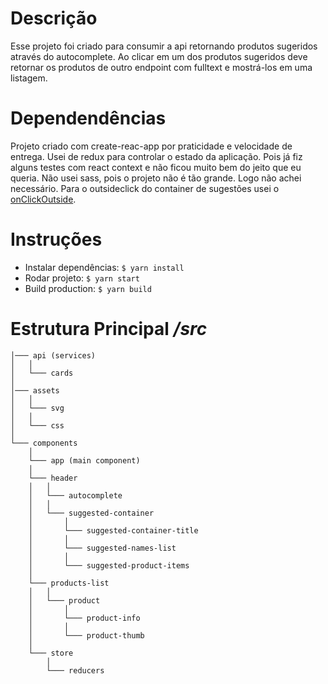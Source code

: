 # Descrição
Esse projeto foi criado para consumir a api retornando produtos sugeridos através do autocomplete.
Ao clicar em um dos produtos sugeridos deve retornar os produtos de outro endpoint com fulltext e mostrá-los em uma listagem.

# Dependendências
Projeto criado com create-reac-app por praticidade e velocidade de entrega.
Usei de redux para controlar o estado da aplicação. Pois já fiz alguns testes com react context e não ficou muito bem do jeito que eu queria.
Não usei sass, pois o projeto não é tão grande. Logo não achei necessário.
Para o outsideclick do container de sugestões usei o [onClickOutside](https://github.com/Pomax/react-onclickoutside).

# Instruções
* Instalar dependências: ```$ yarn install```
* Rodar projeto:  ```$ yarn start```
* Build production:  ```$ yarn build```

# Estrutura Principal */src*
```
│─── api (services)
│   │
│   └─── cards
│
│─── assets
│   │
│   └─── svg
│   │
│   └─── css
│
└─── components
    │
    └─── app (main component)
    │
    └─── header
    │   │
    │   └─── autocomplete
    │   │
    │   └─── suggested-container
    │       │
    │       └─── suggested-container-title
    │       │
    │       └─── suggested-names-list
    │       │
    │       └─── suggested-product-items
    │
    └─── products-list
    │   │
    │   └─── product
    │       │
    │       └─── product-info
    │       │
    │       └─── product-thumb
    │
    └─── store
        │
        └─── reducers
```